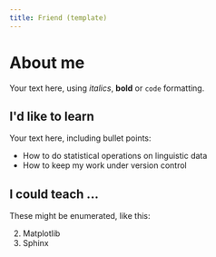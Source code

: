 ```yaml
---
title: Friend (template)
---
```


About me
===========

Your text here, using *italics*, **bold** or `code` formatting.

I'd like to learn
--------------------

Your text here, including bullet points:

* How to do statistical operations on linguistic data
* How to keep my work under version control

I could teach ...
--------------------

These might be enumerated, like this:

2. Matplotlib
3. Sphinx
